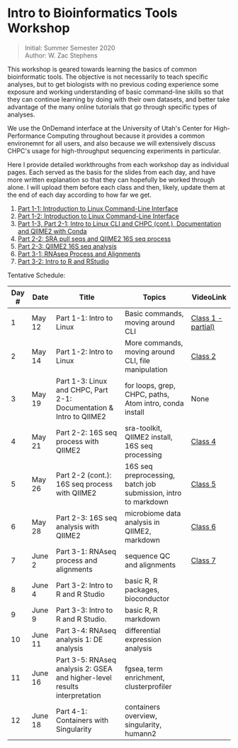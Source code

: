 # Intro to Bioinformatics Tools Workshop
> Initial: Summer Semester 2020 \
> Author: W. Zac Stephens

This workshop is geared towards learning the basics of common bioinformatic tools. The objective is not necessarily to teach specific analyses, but to get biologists with no previous coding experience some exposure and working understanding of basic command-line skills so that they can continue learning by doing with their own datasets, and better take advantage of the many online tutorials that go through specific types of analyses.

We use the OnDemand interface at the University of Utah's Center for High-Performance Computing throughout because it provides a common environemnt for all users, and also because we will extensively discuss CHPC's usage for high-throughput sequencing experiments in particular.

Here I provide detailed workthroughs from each workshop day as individual pages. Each served as the basis for the slides from each day, and have more written explanation so that they can hopefully be worked through alone. I will upload them before each class and then, likely, update them at the end of each day according to how far we get.

1. [Part 1-1: Introduction to Linux Command-Line Interface](https://github.com/wzacs1/BioinfWorkshop/blob/master/Workthroughs/Part1_IntroToUnixCLI.md)
2. [Part 1-2: Introduction to Linux Command-Line Interface](https://github.com/wzacs1/BioinfWorkshop/blob/master/Workthroughs/Part1_IntroToUnixCLI_2.md)
3. [Part 1-3, Part 2-1: Intro to Linux CLI and CHPC (cont.), Documentation and QIIME2 with Conda](https://github.com/wzacs1/BioinfWorkshop/blob/master/Workthroughs/Part1-2_UnixContinued_CHPCEnvironment_QIIME2Intro.md) 
4. [Part 2-2: SRA pull seqs and QIIME2 16S seq process](https://github.com/wzacs1/BioinfWorkshop/blob/master/Workthroughs/Part2_QIIME2_16S_SeqAnalysis.md)
5. [Part 2-3: QIIME2 16S seq analysis](https://github.com/wzacs1/BioinfWorkshop/blob/master/Workthroughs/Part2-3_QIIME2_16S_Seq_AnalysisPart.md)
6. [Part 3-1: RNAseq Process and Alignments](https://github.com/wzacs1/BioinfWorkshop/blob/master/Workthroughs/Part3-1_RNASeq_Alignments2RIntro.md)
7. [Part 3-2: Intro to R and RStudio](https://github.com/wzacs1/BioinfWorkshop/blob/master/Workthroughs/Part3-2_IntroToRStudio_Present.md)

Tentative Schedule:

Day #  |  Date  | Title  | Topics | VideoLink
------ | ------ | ------ | ----- | -----
1 | May 12 | Part 1-1: Intro to Linux | Basic commands, moving around CLI |  [Class 1 - partial)](https://hsc.mediaspace.kaltura.com/media/t/0_837y7p5j)
2 | May 14 | Part 1-2: Intro to Linux | More commands, moving around CLI, file manipulation | [Class 2](https://hsc.mediaspace.kaltura.com/media/t/0_hf0naqfs)
3 | May 19 | Part 1-3: Linux and CHPC, Part 2-1: Documentation & Intro to QIIME2 |  for loops, grep, CHPC, paths, Atom intro, conda install | None 
4 | May 21 | Part 2-2: 16S seq process with QIIME2 | sra-toolkit, QIIME2 install, 16S seq processing | [Class 4](https://hsc.mediaspace.kaltura.com/media/t/0_olnqubr8)
5 | May 26 | Part 2-2 (cont.): 16S seq process with QIIME2 | 16S seq preprocessing, batch job submission, intro to markdown | [Class 5](https://hsc.mediaspace.kaltura.com/media/t/0_thhcdlo9)
6 | May 28 | Part 2-3: 16S seq analysis with QIIME2 | microbiome data analysis in QIIME2, markdown | [Class 6](https://hsc.mediaspace.kaltura.com/media/t/0_59wi67yc)
7 | June 2 | Part 3-1: RNAseq process and alignments | sequence QC and alignments | [Class 7](https://hsc.mediaspace.kaltura.com/media/t/0_zqoj4xnh)
8 | June 4 | Part 3-2: Intro to R and R Studio | basic R, R packages, bioconductor | 
9 | June 9 | Part 3-3: Intro to R and R Studio. | basic R, R markdown | 
10 | June 11 | Part 3-4: RNAseq analysis 1: DE analysis | differential expression analysis | 
11 | June 16 | Part 3-5: RNAseq analysis 2: GSEA and higher-level results interpretation | fgsea, term enrichment, clusterprofiler | 
12 | June 18 | Part 4-1: Containers with Singularity | containers overview, singularity, humann2 | 
